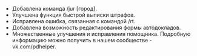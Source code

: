 - Добавлена команда /jur [город].
- Улучшена функция быстрой выписки штрафов.
- Исправлена ошибка, связанная с командой /rt.
- Добавлена возможность редактирования формы автодокладов.
- Множественные улучшения и исправления помощника.
Подробную информацию можно получить в нашем сообществе - vk.com/pdhelper.
